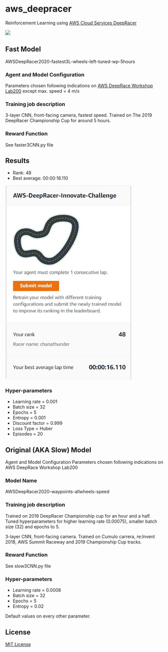 # aws_deepracer
 Reinforcement Learning using [AWS Cloud Services DeepRacer](https://console.aws.amazon.com/deepracer/home?region=us-east-1#welcome)

<img src="images/run_cropped_compressed.gif" width=800 />

## Fast Model
AWSDeepRacer2020-fastest3L-wheels-left-tuned-wp-5hours

### Agent and Model Configuration
Parameters chosen following indications on [AWS DeepRace Workshop Lab200](https://github.com/aws-samples/aws-deepracer-workshops/tree/master/Workshops/2019-reInvent/Lab_200_AIM207) except max. speed = 4 m/s 

### Training job description
3-layer CNN, front-facing camera, fastest speed. Trained on The 2019 DeepRacer Championship Cup for around 5 hours.

### Reward Function
See faster3CNN.py file

## Results
- Rank: 48
- Best average: 00:00:16.110

<img src="images/Capture.jpg" width=400 />

### Hyper-parameters
- Learning rate = 0.001
- Batch size = 32 
- Epochs = 5 
- Entropy = 0.001 
- Discount factor = 0.999
- Loss Type = Huber
- Episodes = 20

## Original (AKA Slow) Model
Agent and Model Configuration
Parameters chosen following indications on AWS DeepRace Workshop Lab200

### Model Name
AWSDeepRacer2020-waypoints-allwheels-speed

### Training job description
Trained on 2019 DeepRacer Championship cup for an hour and a half. Tuned hyperparameters for higher learning rate (0.00075), smaller batch size (32) and epochs to 5.

3-layer CNN, front-facing camera. Trained on Cumulo carrera, re:Invent 2018, AWS Summit Raceway and 2019 Championship Cup tracks.

### Reward Function
See slow3CNN.py file

### Hyper-parameters
- Learning rate = 0.0008 
- Batch size = 32 
- Epochs = 5 
- Entropy = 0.02

Default values on every other parameter.

## License 
[MIT License](https://github.com/socd06/aws_deepracer/blob/master/LICENSE)
